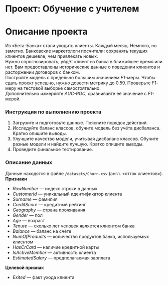 # Проект: Обучение с учителем

<div class="Markdown base-markdown base-markdown_with-gallery markdown markdown_size_normal markdown_type_theory full-markdown"><h1>Описание проекта</h1><div class="paragraph">Из «Бета-Банка» стали уходить клиенты. Каждый месяц. Немного, но заметно. Банковские маркетологи посчитали: сохранять текущих клиентов дешевле, чем привлекать новых.</div><div class="paragraph">Нужно спрогнозировать, уйдёт клиент из банка в ближайшее время или нет. Вам предоставлены исторические данные о поведении клиентов и расторжении договоров с банком. </div><div class="paragraph">Постройте модель с предельно большим значением <em>F1</em>-меры. Чтобы сдать проект успешно, нужно довести метрику до 0.59. Проверьте <em>F1</em>-меру на тестовой выборке самостоятельно.</div><div class="paragraph">Дополнительно измеряйте <em>AUC-ROC</em>, сравнивайте её значение с <em>F1</em>-мерой.</div><h3>Инструкция по выполнению проекта</h3><ol start="1"><li>Загрузите и подготовьте данные. Поясните порядок действий.</li><li>Исследуйте баланс классов, обучите модель без учёта дисбаланса. Кратко опишите выводы.</li><li>Улучшите качество модели, учитывая дисбаланс классов. Обучите разные модели и найдите лучшую. Кратко опишите выводы.</li><li>Проведите финальное тестирование.</li></ol><h3>Описание данных</h3><div class="paragraph">Данные находятся в файле <code class="code-inline code-inline_theme_light">/datasets/Churn.csv</code> (англ. «отток клиентов»). </div><div class="paragraph"><strong>Признаки</strong></div><ul><li><em>RowNumber —</em> индекс строки в данных</li><li><em>CustomerId</em> — уникальный идентификатор клиента</li><li><em>Surname —</em> фамилия</li><li><em>CreditScore —</em> кредитный рейтинг</li><li><em>Geography —</em> страна проживания</li><li><em>Gender —</em> пол</li><li><em>Age —</em> возраст</li><li><em>Tenure —</em> сколько лет человек является клиентом банка</li><li><em>Balance —</em> баланс на счёте</li><li><em>NumOfProducts —</em> количество продуктов банка, используемых клиентом</li><li><em>HasCrCard —</em> наличие кредитной карты</li><li><em>IsActiveMember —</em> активность клиента</li><li><em>EstimatedSalary —</em> предполагаемая зарплата</li></ul><div class="paragraph"><strong>Целевой признак</strong></div><ul><li><em>Exited</em> — факт ухода клиента</li></ul> 
